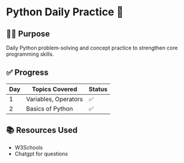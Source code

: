# Python Daily Practice 🚀

## 👨‍💻 Purpose
Daily Python problem-solving and concept practice to strengthen core programming skills.

## ✅ Progress

| Day | Topics Covered           | Status |
|-----|--------------------------|--------|
| 1   | Variables, Operators     | ✅     |
| 2   | Basics of Python         | ✅     |

## 📚 Resources Used
- W3Schools
- Chatgpt for questions

